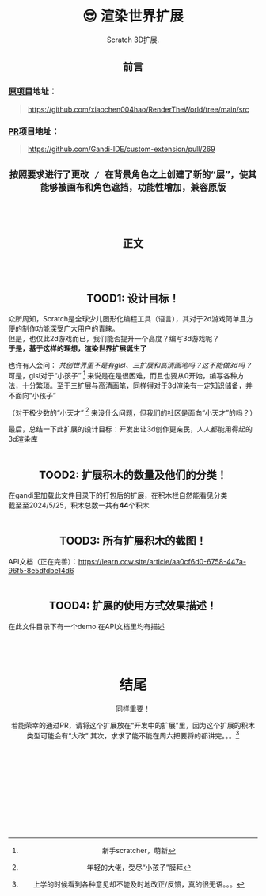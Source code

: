 <div align="center">

# 😎 渲染世界扩展

Scratch 3D扩展.

</div>

<div align="center">

## 前言

</div>

### [原项目](https://github.com/xiaochen004hao/RenderTheWorld/tree/main/src)地址：
> https://github.com/xiaochen004hao/RenderTheWorld/tree/main/src
### [PR项目](https://github.com/Gandi-IDE/custom-extension/pull/269)地址：
> https://github.com/Gandi-IDE/custom-extension/pull/269



</div>
<div align="center"><h2>

```
按照要求进行了更改 / 在背景角色之上创建了新的“层”，使其能够被画布和角色遮挡，功能性增加，兼容原版
```

</h2></div>

​  
​  

<div align="center">

## 正文

</div>

​  
​  

<div align="center">

## TOOD1: 设计目标！

</div>

众所周知，Scratch是全球少儿图形化编程工具（语言），其对于2d游戏简单且方便的制作功能深受广大用户的青睐。  
但是，也仅此2d游戏而已，我们能否提升一个高度？编写3d游戏呢？  
**于是，基于这样的理想，渲染世界扩展诞生了**  

也许有人会问： *共创世界里不是有glsl、三扩展和高清画笔吗？这不能做3d吗？*  
可是，glsl对于“小孩子” [^xh] 来说是在是很困难，而且也要从0开始，编写各种方法，十分繁琐。至于三扩展与高清画笔，同样得对于3d渲染有一定知识储备，并不面向“小孩子”
[^xh]: 新手scratcher，萌新  

（对于极少数的“小天才” [^xtc] 来没什么问题，但我们的社区是面向“小天才”的吗？）
[^xtc]: 年轻的大佬，受尽“小孩子”膜拜

最后，总结一下此扩展的设计目标：开发出让3d创作更亲民，人人都能用得起的3d渲染库  
​

<div align="center">

## TOOD2: 扩展积木的数量及他们的分类！

</div>

在gandi里加载此文件目录下的打包后的扩展，在积木栏自然能看见分类  
截至至2024/5/25，积木总数一共有**44**个积木    
​

<div align="center">

## TOOD3: 所有扩展积木的截图！

</div>

API文档（正在完善）：https://learn.ccw.site/article/aa0cf6d0-6758-447a-96f5-8e5dfdbe14d6  
​

<div align="center">

## TOOD4: 扩展的使用方式效果描述！

</div>

在此文件目录下有一个demo
在API文档里均有描述  
​

<div align="center">

​ 
<div align="center">

# 结尾
同样重要！

</div>

若能荣幸的通过PR，请将这个扩展放在“开发中的扩展”里，因为这个扩展的积木类型可能会有“大改”
其次，求求了能不能在周六把要将的都讲完。。。[^ah]

​  
​  
​  
​  
​  
​  
​  
​  
​  
​  






[^ah]: 上学的时候看到各种意见却不能及时地改正/反馈，真的很无语。。。
